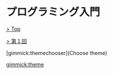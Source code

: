 # プログラミング入門

[> Top](../../)

[> 第１回](../)

[gimmick:themechooser](Choose theme)

[gimmick:theme](cerulean)
